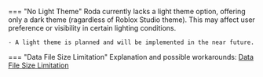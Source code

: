 
=== "No Light Theme"
    Roda currently lacks a light theme option, offering only a dark theme (ragardless of Roblox Studio theme). This may affect user preference or visibility in certain lighting conditions.
    
    - A light theme is planned and will be implemented in the near future.

=== "Data File Size Limitation"
    Explanation and possible workarounds: [Data File Size Limitation](/roda-docs/pages/editor/#data-file-size-limitation)
